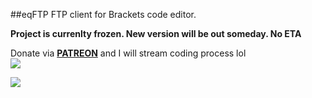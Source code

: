 ##eqFTP
FTP client for Brackets code editor.

**Project is currenlty frozen. New version will be out someday. No ETA**

Donate via **[PATREON](https://patreon.com/equals182)** and I will stream coding process lol  
[![](https://raw.githubusercontent.com/Equals182/Equals182.github.io/master/patreon-medium-button.png)](https://patreon.com/equals182)

[![](https://raw.githubusercontent.com/Equals182/Equals182.github.io/master/eqFTP-card.png)](http://equals182.github.io/eqFTP/)
